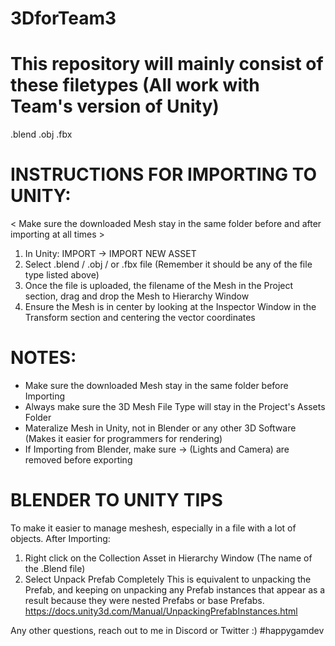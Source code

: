 # 3DforTeam3

# This repository will mainly consist of these filetypes (All work with Team's version of Unity)
.blend
.obj
.fbx

# INSTRUCTIONS FOR IMPORTING TO UNITY:
< Make sure the downloaded Mesh stay in the same folder before and after importing at all times >

1) In Unity: IMPORT -> IMPORT NEW ASSET
2) Select .blend / .obj / or .fbx file (Remember it should be any of the file type listed above)
3) Once the file is uploaded, the filename of the Mesh in the Project section, drag and drop the Mesh to Hierarchy Window
4) Ensure the Mesh is in center by looking at the Inspector Window in the Transform section and centering the vector coordinates

# NOTES:
* Make sure the downloaded Mesh stay in the same folder before Importing
* Always make sure the 3D Mesh File Type will stay in the Project's Assets Folder
* Materalize Mesh in Unity, not in Blender or any other 3D Software (Makes it easier for programmers for rendering)
* If Importing from Blender, make sure -> (Lights and Camera) are removed before exporting

# BLENDER TO UNITY TIPS
To make it easier to manage meshesh, especially in a file with a lot of objects. After Importing:

1) Right click on the Collection Asset in Hierarchy Window (The name of the .Blend file)
2) Select Unpack Prefab Completely
This is equivalent to unpacking the Prefab, and keeping on unpacking any Prefab instances that appear as a result because they were nested Prefabs or base Prefabs.
https://docs.unity3d.com/Manual/UnpackingPrefabInstances.html

Any other questions, reach out to me in Discord or Twitter :)
#happygamdev
